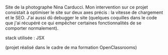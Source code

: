 Site de la photographe Nina Carducci. Mon intervention sur ce projet consistait à optimiser le site sur deux axes précis : la vitesse de chargement et le SEO. J'ai aussi dû debugger le site (quelques coquilles dans le code que j'ai récupéré ce qui empêcher certaines fonctionnalités de se comporter normalement).

stack utilisée : JSX

(projet réalisé dans le cadre de ma formation OpenClassrooms)
